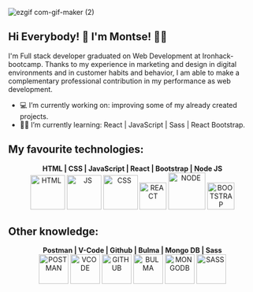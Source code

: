 ![ezgif com-gif-maker (2)](https://user-images.githubusercontent.com/72262776/116782609-77613480-aa8a-11eb-9030-ff6be150a7e9.gif)



## Hi Everybody! 👋  I'm Montse! :woman_technologist:
I'm Full stack developer graduated on Web Development at Ironhack-bootcamp. Thanks to my experience in marketing and design in digital environments and in customer habits and behavior, I am able to make a complementary professional contribution in my performance as web development.


- :computer: I’m currently working on: improving some of my already created projects.
- :woman_student: I’m currently learning: React | JavaScript | Sass | React Bootstrap.



## My favourite technologies:
<div display="flex" align="center" >
  <b text-align="center"> HTML | CSS | JavaScript | React | Bootstrap | Node JS </b> 
  <br>
  
  <a>
  <img alt="HTML" width="70px" src="https://upload.wikimedia.org/wikipedia/commons/c/c5/Html5_dise%C3%B1o_web.png" />
  </a>
  
  <a>
  <img alt="JS" width="70px" src="https://camo.githubusercontent.com/105c631dfb7d8869d63412753f0e3dcb7c0ccd79de15da2409feffc077c7dff0/68747470733a2f2f7261772e6769746875622e636f6d2f766f6f646f6f74696b69676f642f6c6f676f2e6a732f6d61737465722f756e6976657273616c6a732f556e6976657273616c4a532e706e67" />
  </a>
  
  <a>
  <img alt="CSS" width="70px" src="https://gremmedia.hu/storage/app/uploads/public/5eb/e9a/f22/5ebe9af2215a9357125656.png" />
  </a>

  
  <a>
  <img alt="REACT" width="55px" src="https://miro.medium.com/max/1726/1*BFV8Gwt5BILa-xv04IK2ng.png" />
  </a>
  
  <a>
  <img alt="NODE" width="75px" src="https://cdn0.iconfinder.com/data/icons/designer-skills/128/node-js-512.png" />
  </a>
  
  <a>
  <img alt="BOOTSTRAP" width="55px" src="https://developers.institute/wp-content/uploads/2020/05/Bootstrap.png" />
  </a>
    
</div>

## Other knowledge:
 <div display="flex" align="center" >
  <b text-align="center"> Postman | V-Code | Github | Bulma | Mongo DB | Sass </b> 
  <br>
  
  <a>
    <img alt="POSTMAN" width="60px" src="https://colewbryant.com/img/technologies/postman.png" />
  </a>
  
  <a>
    <img alt="VCODE" width="60px" src="https://colewbryant.com/img/technologies/visual_studio_code.png" />
  </a>
  
  <a>
    <img alt="GITHUB" width="60px" src="https://cdn.icon-icons.com/icons2/901/PNG/512/github_icon-icons.com_69253.png" />
  </a>
  
  <a>
  <img alt="BULMA" width="60px" src="https://colewbryant.com/img/technologies/bulma.png" />
</a>

<a>
  <img alt="MONGODB" width="60px" src="https://www.instana.com/media/01_INSTANA_IconSet_MongoDB.svg" />
</a>

<a>
  <img alt="SASS" width="60px" src="https://sass-lang.com/assets/img/styleguide/seal-color-aef0354c.png" />
</a>
</div>

<!--
**Monch87/Monch87** is a ✨ _special_ ✨ repository because its `README.md` (this file) appears on your GitHub profile.

Here are some ideas to get you started:

## Find me around the web :earth_americas::

- 👯 I’m looking to collaborate on ...
- 🤔 I’m looking for help with ...
- 💬 Ask me about ...
- 📫 How to reach me: ...
- 😄 Pronouns: ...
- ⚡ Fun fact: ...
-->
